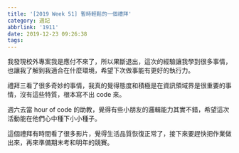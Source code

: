 ```yaml
---
title: '[2019 Week 51] 暫時輕鬆的一個禮拜'
category: 週記
abbrlink: '1911'
date: 2019-12-23 09:26:38
tags:
---
```

我發現校外專案我是應付不來了，所以果斷退出，這次的經驗讓我學到很多事情，也讓我了解到我適合在什麼環境，希望下次做事能有更好的執行力。

禮拜三看了很多奇妙的事情，我真的覺得態度和積極是在資訊領域界是很重要的事情，沒有這些特質，根本寫不出 code 來。

週六去當 hour of code 的助教，覺得有些小朋友的邏輯能力其實不錯，希望這次活動能在他們心中種下小小種子。

這個禮拜有時間看了很多影片，覺得生活品質恢復正常了，接下來要趕快把作業做出來，再來準備期末考和明年的競賽。